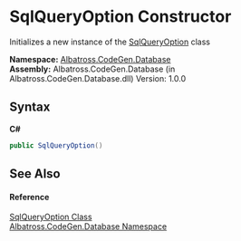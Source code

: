# SqlQueryOption Constructor 
 

Initializes a new instance of the <a href="922949C4">SqlQueryOption</a> class

**Namespace:**&nbsp;<a href="E11F5D98">Albatross.CodeGen.Database</a><br />**Assembly:**&nbsp;Albatross.CodeGen.Database (in Albatross.CodeGen.Database.dll) Version: 1.0.0

## Syntax

**C#**<br />
``` C#
public SqlQueryOption()
```


## See Also


#### Reference
<a href="922949C4">SqlQueryOption Class</a><br /><a href="E11F5D98">Albatross.CodeGen.Database Namespace</a><br />
